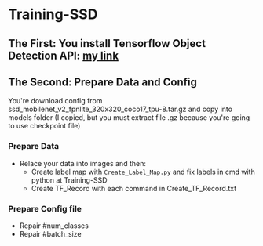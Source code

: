 # Training-SSD

## The First: You install Tensorflow Object Detection API: [my link](https://github.com/ThanhNguyenDat/Install-Tensorflow-Object-Detection-API)

## The Second: Prepare Data and Config
You're download config from ssd_mobilenet_v2_fpnlite_320x320_coco17_tpu-8.tar.gz and copy into models folder (I copied, but you must extract file .gz because you're going to use checkpoint file)
### Prepare Data
- Relace your data into images and then:
  - Create label map with `Create_Label_Map.py` and fix labels in cmd with python at Training-SSD
  - Create TF_Record with each command in Create_TF_Record.txt
### Prepare Config file
- Repair #num_classes
- Repair #batch_size
